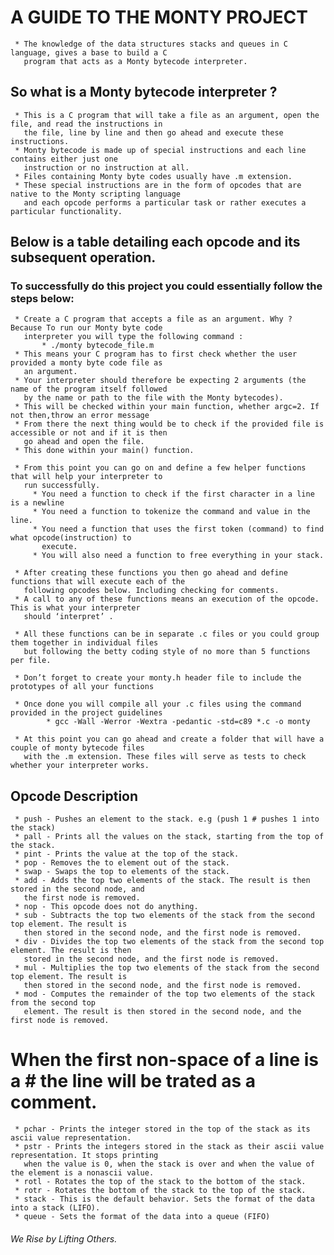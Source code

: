 # A GUIDE TO THE MONTY PROJECT

     * The knowledge of the data structures stacks and queues in C language, gives a base to build a C
       program that acts as a Monty bytecode interpreter.

## So what is a Monty bytecode interpreter ?
     * This is a C program that will take a file as an argument, open the file, and read the instructions in
       the file, line by line and then go ahead and execute these instructions.
     * Monty bytecode is made up of special instructions and each line contains either just one
       instruction or no instruction at all.
     * Files containing Monty byte codes usually have .m extension.
     * These special instructions are in the form of opcodes that are native to the Monty scripting language
       and each opcode performs a particular task or rather executes a particular functionality.

## Below is a table detailing each opcode and its subsequent operation.

###  To successfully do this project you could essentially follow the steps below:

     * Create a C program that accepts a file as an argument. Why ? Because To run our Monty byte code
       interpreter you will type the following command :
           * ./monty bytecode_file.m
     * This means your C program has to first check whether the user provided a monty byte code file as
       an argument.
     * Your interpreter should therefore be expecting 2 arguments (the name of the program itself followed
       by the name or path to the file with the Monty bytecodes).
     * This will be checked within your main function, whether argc=2. If not then,throw an error message
     * From there the next thing would be to check if the provided file is accessible or not and if it is then
       go ahead and open the file.
     * This done within your main() function.

     * From this point you can go on and define a few helper functions that will help your interpreter to
       run successfully.
         * You need a function to check if the first character in a line is a newline
         * You need a function to tokenize the command and value in the line.
         * You need a function that uses the first token (command) to find what opcode(instruction) to
           execute.
         * You will also need a function to free everything in your stack.

     * After creating these functions you then go ahead and define functions that will execute each of the
       following opcodes below. Including checking for comments.
     * A call to any of these functions means an execution of the opcode. This is what your interpreter
       should ‘interpret’ .

     * All these functions can be in separate .c files or you could group them together in individual files
       but following the betty coding style of no more than 5 functions per file.

     * Don’t forget to create your monty.h header file to include the prototypes of all your functions

     * Once done you will compile all your .c files using the command provided in the project guidelines
            * gcc -Wall -Werror -Wextra -pedantic -std=c89 *.c -o monty

     * At this point you can go ahead and create a folder that will have a couple of monty bytecode files
       with the .m extension. These files will serve as tests to check whether your interpreter works.

## Opcode Description
     * push - Pushes an element to the stack. e.g (push 1 # pushes 1 into the stack)
     * pall - Prints all the values on the stack, starting from the top of the stack.
     * pint - Prints the value at the top of the stack.
     * pop - Removes the to element out of the stack.
     * swap - Swaps the top to elements of the stack.
     * add - Adds the top two elements of the stack. The result is then stored in the second node, and
       the first node is removed.
     * nop - This opcode does not do anything.
     * sub - Subtracts the top two elements of the stack from the second top element. The result is
       then stored in the second node, and the first node is removed.
     * div - Divides the top two elements of the stack from the second top element. The result is then
       stored in the second node, and the first node is removed.
     * mul - Multiplies the top two elements of the stack from the second top element. The result is
       then stored in the second node, and the first node is removed.
     * mod - Computes the remainder of the top two elements of the stack from the second top
       element. The result is then stored in the second node, and the first node is removed.

# When the first non-space of a line is a # the line will be trated as a comment.
     * pchar - Prints the integer stored in the top of the stack as its ascii value representation.
     * pstr - Prints the integers stored in the stack as their ascii value representation. It stops printing
       when the value is 0, when the stack is over and when the value of the element is a nonascii value.
     * rotl - Rotates the top of the stack to the bottom of the stack.
     * rotr - Rotates the bottom of the stack to the top of the stack.
     * stack - This is the default behavior. Sets the format of the data into a stack (LIFO).
     * queue - Sets the format of the data into a queue (FIFO)


###### We Rise by Lifting Others.
